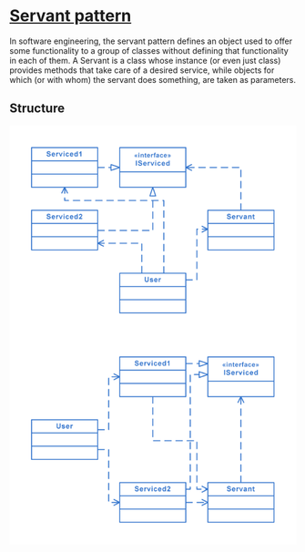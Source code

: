 # [Servant pattern](https://en.wikipedia.org/wiki/Servant_(design_pattern))
In software engineering, the servant pattern defines an object used to offer some functionality to a group of classes without defining that functionality in each of them. A Servant is a class whose instance (or even just class) provides methods that take care of a desired service, while objects for which (or with whom) the servant does something, are taken as parameters.

## Structure
<img src="./Structure.png" />

